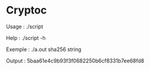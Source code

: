 # Cryptoc

Usage : ./script <hash>

Help : ./script -h
  
Exemple : ./a.out sha256 string

Output : 5baa61e4c9b93f3f0682250b6cf8331b7ee68fd8
